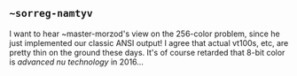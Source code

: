 ## `~sorreg-namtyv`
I want to hear ~master-morzod's view on the 256-color problem, since he just implemented our classic ANSI output!  I agree that actual vt100s, etc, are pretty thin on the ground these days.  It's of course retarded that 8-bit color is *advanced nu technology* in 2016...